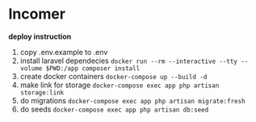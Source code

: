Incomer
===
__deploy instruction__
1) copy .env.example to .env
1) install laravel dependecies
`docker run --rm --interactive --tty --volume $PWD:/app composer install`
1) create docker containers
`docker-compose up --build -d` 
1) make link for storage
`docker-compose exec app php artisan storage:link`
1) do migrations
`docker-compose exec app php artisan migrate:fresh`
1) do seeds
`docker-compose exec app php artisan db:seed`
